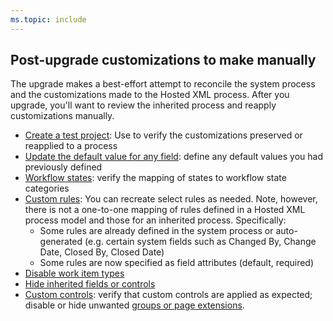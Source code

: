 ```yaml
---
ms.topic: include
---
```



## Post-upgrade customizations to make manually 

The upgrade makes a best-effort attempt to reconcile the system process and the customizations made to the Hosted XML process. After you upgrade, you'll want to review the inherited process and reapply customizations manually. 

- [Create a test project](/vsts/organizations/settings/work/upgrade-hosted-to-inherited#verify): Use to verify the customizations preserved or reapplied to a process
- [Update the default value for any field](/vsts/work/customize/process/customize-process-field): define any default values you had previously defined
- [Workflow states](/vsts/work/customize/process/customize-process-workflow): verify the mapping of states to workflow state categories 
- [Custom rules](/vsts/work/customize/process/custom-rules): You can recreate select rules as needed. Note, however, there is not a one-to-one mapping of rules defined in a Hosted XML process model and those for an inherited process. Specifically:   
	- Some rules are already defined in the system process or auto-generated (e.g. certain system fields such as Changed By, Change Date, Closed By, Closed Date)  
	- Some rules are now specified as field attributes (default, required)  
- [Disable work item types](/vsts/work/customize/process/customize-process-wit#enable-or-disable-a-custom-wit)
- [Hide inherited fields or controls](/vsts/work/customize/process/customize-process-field#show-hide-or-remove-a-field)
- [Custom controls](/vsts/work/customize/process/custom-controls-process): verify that custom controls are applied as expected; disable or hide unwanted [groups or page extensions](/vsts/work/customize/process/custom-controls-process#group-level-and-page-level-contributions).